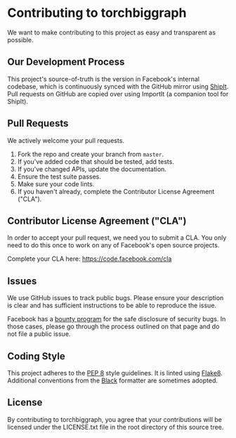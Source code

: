 # Contributing to torchbiggraph

We want to make contributing to this project as easy and transparent as
possible.

## Our Development Process

This project's source-of-truth is the version in Facebook's internal codebase,
which is continuously synced with the GitHub mirror using
[ShipIt](https://github.com/facebook/fbshipit). Pull requests on GitHub are
copied over using ImportIt (a companion tool for ShipIt).

## Pull Requests

We actively welcome your pull requests.

1. Fork the repo and create your branch from `master`.
2. If you've added code that should be tested, add tests.
3. If you've changed APIs, update the documentation.
4. Ensure the test suite passes.
5. Make sure your code lints.
6. If you haven't already, complete the Contributor License Agreement ("CLA").

## Contributor License Agreement ("CLA")

In order to accept your pull request, we need you to submit a CLA. You only need
to do this once to work on any of Facebook's open source projects.

Complete your CLA here: <https://code.facebook.com/cla>

## Issues

We use GitHub issues to track public bugs. Please ensure your description is
clear and has sufficient instructions to be able to reproduce the issue.

Facebook has a [bounty program](https://www.facebook.com/whitehat/) for the safe
disclosure of security bugs. In those cases, please go through the process
outlined on that page and do not file a public issue.

## Coding Style  

This project adheres to the [PEP 8](https://www.python.org/dev/peps/pep-0008/)
style guidelines. It is linted using [Flake8](https://pypi.org/project/flake8/).
Additional conventions from the [Black](https://black.readthedocs.io/en/stable/)
formatter are sometimes adopted.

## License

By contributing to torchbiggraph, you agree that your contributions will be
licensed under the LICENSE.txt file in the root directory of this source tree.
